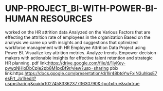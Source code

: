 # UNP-PROJECT_BI-WITH-POWER-BI-HUMAN RESOURCES
worked on the HR attrition data 
Analyzed on the Various Factors that are effecting the attrition rate of employees in the organization
Based on  the analysis we came up with insights and suggestions that optimized workforce management with HR Employee Attrition Data Project using Power BI.
 Visualize key attrition metrics.
 Analyze trends. 
Empower decision-makers with actionable insights for effective talent retention and strategic HR planning.
pdf link:https://drive.google.com/file/d/1IyKey-pvwqNHIoDbCpIe2pb8M1pxBf9r/view?usp=sharing
pbix link:https:https://docs.google.com/presentation/d/1lir48btoYwFxiN3uhlqsE7esFrt_Jo1l/edit?usp=sharing&ouid=102745833623773630790&rtpof=true&sd=true
